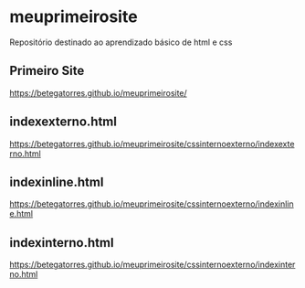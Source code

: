 # meuprimeirosite
Repositório destinado ao aprendizado básico de html e css
## Primeiro Site
https://betegatorres.github.io/meuprimeirosite/
## indexexterno.html
https://betegatorres.github.io/meuprimeirosite/cssinternoexterno/indexexterno.html
## indexinline.html
https://betegatorres.github.io/meuprimeirosite/cssinternoexterno/indexinline.html
## indexinterno.html
https://betegatorres.github.io/meuprimeirosite/cssinternoexterno/indexinterno.html
